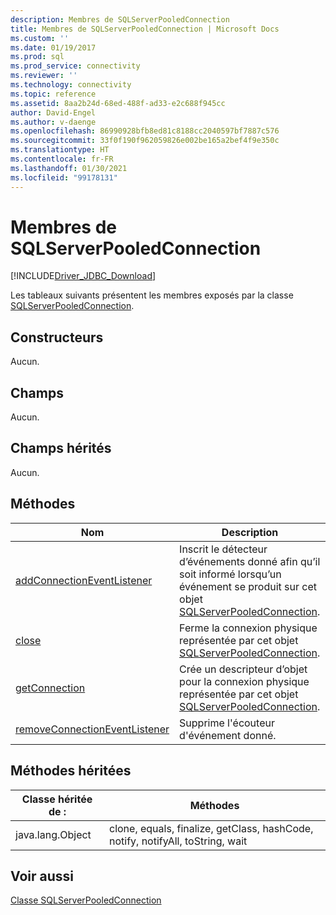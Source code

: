 ```yaml
---
description: Membres de SQLServerPooledConnection
title: Membres de SQLServerPooledConnection | Microsoft Docs
ms.custom: ''
ms.date: 01/19/2017
ms.prod: sql
ms.prod_service: connectivity
ms.reviewer: ''
ms.technology: connectivity
ms.topic: reference
ms.assetid: 8aa2b24d-68ed-488f-ad33-e2c688f945cc
author: David-Engel
ms.author: v-daenge
ms.openlocfilehash: 86990928bfb8ed81c8188cc2040597bf7887c576
ms.sourcegitcommit: 33f0f190f962059826e002be165a2bef4f9e350c
ms.translationtype: HT
ms.contentlocale: fr-FR
ms.lasthandoff: 01/30/2021
ms.locfileid: "99178131"
---
```

# <a name="sqlserverpooledconnection-members"></a>Membres de SQLServerPooledConnection
[!INCLUDE[Driver_JDBC_Download](../../../includes/driver_jdbc_download.md)]

  Les tableaux suivants présentent les membres exposés par la classe [SQLServerPooledConnection](../../../connect/jdbc/reference/sqlserverpooledconnection-class.md).  
  
## <a name="constructors"></a>Constructeurs  
 Aucun.  
  
## <a name="fields"></a>Champs  
 Aucun.  
  
## <a name="inherited-fields"></a>Champs hérités  
 Aucun.  
  
## <a name="methods"></a>Méthodes  
  
|Nom|Description|  
|----------|-----------------|  
|[addConnectionEventListener](../../../connect/jdbc/reference/addconnectioneventlistener-method-sqlserverpooledconnection.md)|Inscrit le détecteur d’événements donné afin qu’il soit informé lorsqu’un événement se produit sur cet objet [SQLServerPooledConnection](../../../connect/jdbc/reference/sqlserverpooledconnection-class.md).|  
|[close](../../../connect/jdbc/reference/close-method-sqlserverpooledconnection.md)|Ferme la connexion physique représentée par cet objet [SQLServerPooledConnection](../../../connect/jdbc/reference/sqlserverpooledconnection-class.md).|  
|[getConnection](../../../connect/jdbc/reference/getconnection-method-sqlserverpooledconnection.md)|Crée un descripteur d’objet pour la connexion physique représentée par cet objet [SQLServerPooledConnection](../../../connect/jdbc/reference/sqlserverpooledconnection-class.md).|  
|[removeConnectionEventListener](../../../connect/jdbc/reference/removeconnectioneventlistener-method-sqlserverpooledconnection.md)|Supprime l'écouteur d'événement donné.|  
  
## <a name="inherited-methods"></a>Méthodes héritées  
  
|Classe héritée de :|Méthodes|  
|---------------------------|-------------|  
|java.lang.Object|clone, equals, finalize, getClass, hashCode, notify, notifyAll, toString, wait|  
  
## <a name="see-also"></a>Voir aussi  
 [Classe SQLServerPooledConnection](../../../connect/jdbc/reference/sqlserverpooledconnection-class.md)  
  
  
